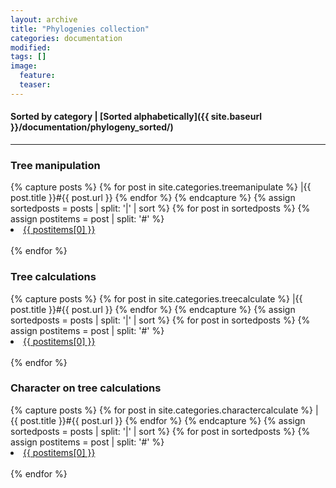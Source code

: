 ```yaml
---
layout: archive
title: "Phylogenies collection"
categories: documentation
modified:
tags: []
image:
  feature:
  teaser:
---
```


#### Sorted by category | [Sorted alphabetically]({{ site.baseurl }}/documentation/phylogeny_sorted/)
---

### Tree manipulation

<div class="tiles">
{% capture posts %}
  {% for post in site.categories.treemanipulate %}
    |{{ post.title }}#{{ post.url }}
  {% endfor %}
{% endcapture %}
{% assign sortedposts = posts | split: '|' | sort %}
{% for post in sortedposts %}
  {% assign postitems = post | split: '#' %}
  <li><a href="{{ site.baseurl }}{{ postitems[1] }}">{{ postitems[0] }}</a></li><br>
{% endfor %}
</div><!-- /.tiles -->

### Tree calculations

<div class="tiles">
{% capture posts %}
  {% for post in site.categories.treecalculate %}
    |{{ post.title }}#{{ post.url }}
  {% endfor %}
{% endcapture %}
{% assign sortedposts = posts | split: '|' | sort %}
{% for post in sortedposts %}
  {% assign postitems = post | split: '#' %}
  <li><a href="{{ site.baseurl }}{{ postitems[1] }}">{{ postitems[0] }}</a></li><br>
{% endfor %}
</div><!-- /.tiles -->

### Character on tree calculations

<div class="tiles">
{% capture posts %}
  {% for post in site.categories.charactercalculate %}
    |{{ post.title }}#{{ post.url }}
  {% endfor %}
{% endcapture %}
{% assign sortedposts = posts | split: '|' | sort %}
{% for post in sortedposts %}
  {% assign postitems = post | split: '#' %}
  <li><a href="{{ site.baseurl }}{{ postitems[1] }}">{{ postitems[0] }}</a></li><br>
{% endfor %}
</div><!-- /.tiles -->
